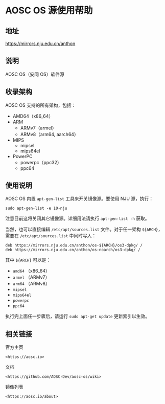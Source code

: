 # AOSC OS 源使用帮助

## 地址

<https://mirrors.nju.edu.cn/anthon>

## 说明

AOSC OS（安同 OS）软件源

## 收录架构

AOSC OS 支持的所有架构，包括：

-   AMD64（x86_64）
-   ARM
    -   ARMv7（armel）
    -   ARMv8（arm64, aarch64）
-   MIPS
    -   mipsel
    -   mips64el
-   PowerPC
    -   powerpc（ppc32）
    -   ppc64

## 使用说明

AOSC OS 内置 `apt-gen-list` 工具来开关镜像源。要使用 NJU 源，执行：

    sudo apt-gen-list -e 10-nju

注意目前这将关闭其它镜像源。详细用法请执行 `apt-gen-list -h` 获取。

当然，也可以直接编辑 `/etc/apt/sources.list` 文件。对于任一架构 `${ARCH}`，需要在
`/etc/apt/sources.list`  中同时写入：

    deb https://mirrors.nju.edu.cn/anthon/os-${ARCH}/os3-dpkg/ /
    deb https://mirrors.nju.edu.cn/anthon/os-noarch/os3-dpkg/ /

其中 `${ARCH}` 可以是：

-   `amd64` （x86_64）
-   `armel` （ARMv7）
-   `arm64` （ARMv8）
-   `mipsel`
-   `mips64el`
-   `powerpc`
-   `ppc64`

执行完上面任一步骤后，请运行 `sudo apt-get update` 更新索引以生效。

## 相关链接

官方主页

    <https://aosc.io>

文档

    <https://github.com/AOSC-Dev/aosc-os/wiki>

镜像列表

    <https://aosc.io/about>
